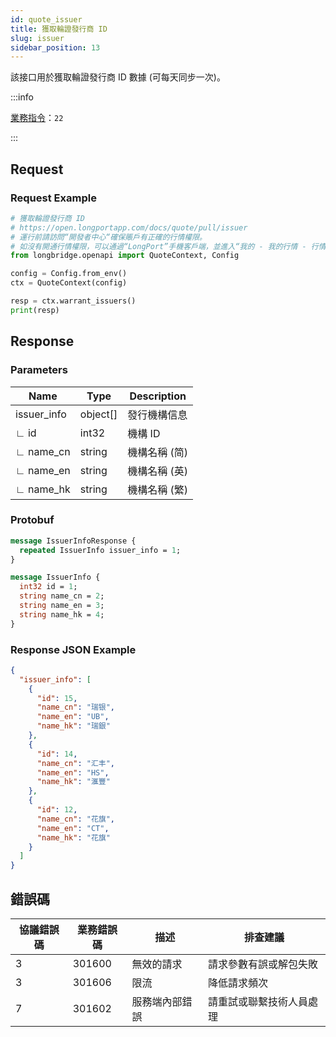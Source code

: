 ```yaml
---
id: quote_issuer
title: 獲取輪證發行商 ID
slug: issuer
sidebar_position: 13
---
```


該接口用於獲取輪證發行商 ID 數據 (可每天同步一次)。

:::info

[業務指令](../../socket/biz-command)：`22`

:::

## Request

### Request Example

```python
# 獲取輪證發行商 ID
# https://open.longportapp.com/docs/quote/pull/issuer
# 運行前請訪問“開發者中心“確保賬戶有正確的行情權限。
# 如沒有開通行情權限，可以通過“LongPort”手機客戶端，並進入“我的 - 我的行情 - 行情商城”購買開通行情權限。
from longbridge.openapi import QuoteContext, Config

config = Config.from_env()
ctx = QuoteContext(config)

resp = ctx.warrant_issuers()
print(resp)
```

## Response

### Parameters

| Name        | Type     | Description   |
| ----------- | -------- | ------------- |
| issuer_info | object[] | 發行機構信息  |
| ∟ id        | int32    | 機構 ID       |
| ∟ name_cn   | string   | 機構名稱 (简) |
| ∟ name_en   | string   | 機構名稱 (英) |
| ∟ name_hk   | string   | 機構名稱 (繁) |

### Protobuf

```protobuf
message IssuerInfoResponse {
  repeated IssuerInfo issuer_info = 1;
}

message IssuerInfo {
  int32 id = 1;
  string name_cn = 2;
  string name_en = 3;
  string name_hk = 4;
}
```

### Response JSON Example

```json
{
  "issuer_info": [
    {
      "id": 15,
      "name_cn": "瑞银",
      "name_en": "UB",
      "name_hk": "瑞銀"
    },
    {
      "id": 14,
      "name_cn": "汇丰",
      "name_en": "HS",
      "name_hk": "滙豐"
    },
    {
      "id": 12,
      "name_cn": "花旗",
      "name_en": "CT",
      "name_hk": "花旗"
    }
  ]
}
```

## 錯誤碼

| 協議錯誤碼 | 業務錯誤碼 | 描述           | 排查建議                 |
| ---------- | ---------- | -------------- | ------------------------ |
| 3          | 301600     | 無效的請求     | 請求參數有誤或解包失敗   |
| 3          | 301606     | 限流           | 降低請求頻次             |
| 7          | 301602     | 服務端內部錯誤 | 請重試或聯繫技術人員處理 |
